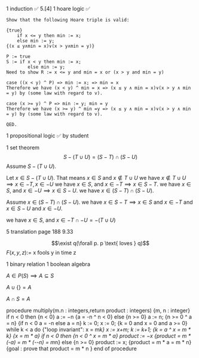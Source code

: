 1 induction ✅
    5.[4]
1 hoare logic ✅

    Show that the following Hoare triple is valid:

    {true}
        if x <= y then min := x;
        else min := y;
    {(x ≤ y∧min = x)∨(x > y∧min = y)}

    P := true
    S := if x < y then min := x;
            else min := y;
    Need to show R := x <= y and min = x or (x > y and min = y)

    case ((x < y) ^ P) => min := x; => min = x
    Therefore we have (x < y) ^ min = x => (x ≤ y ∧ min = x)∨(x > y ∧ min = y) by (some law with regard to v).

    case (x >= y) ^ P => min := y; min = y
    Therefore we have (x >= y) ^ min =y => (x ≤ y ∧ min = x)∨(x > y ∧ min = y) by (some law with regard to v).

    QED.


1 propositional logic ✅
    by student

1 set theorem 
    $$S - (T \cup U) = (S - T) \cap (S- U)$$
    Assume $S - (T \cup U)$.

Let $x \in S - (T \cup U)$. That means
$x\in S$ and $x\not \in T\cup U$
we have $x \not\in T\cup U \implies x\in -T,x\in -U$
we have $x\in S$, and $x\in -T\implies x\in S-T$.
we have $x\in S$, and $x\in -U\implies x\in S-U$.
we have $x \in (S-T) \cap (S-U)$.

Assume $x \in (S - T) \cap (S- U)$.
we have $x \in S-T\implies x\in S$ and $x \in -T$ and $x \in S-U$ and $x \in -U$.

we have $x\in S$, and $x \in -T\cap -U = -(T\cup U)$
    
5 translation
    page 188
    9.33

$$\exist q(\forall p. p \text{ loves } q)$$
$F(x,y,z):=$ x fools y in time z

1 binary relation
1 boolean algebra

$A\in P(S) \implies A\subseteq S$

$A \cup \{\} = A$

$A \cap S = A$

procedure multiply(m.n : integers,return product : integers)
    {m, n : integer}
    if n < 0 
        then 
            {n < 0}
            a := −n 
            {a = -n ^ n < 0}
        else
            {n >= 0} 
            a := n;
            {n >= 0 ^ a = n}
    {if n < 0 a = -n else a = n}
    k := 0; x := 0;
    {k = 0 and x = 0 and a >= 0}
    while k < a do {"loop invariant": x = m*k}
        x := x+m; k := k+1;
    {k = a ^ x = m * k}
    {x = m * a}
    if n < 0 
    then 
        {n < 0 ^ x = m * a}
        product := −x
        {product = m * (-a) = m * (--n) = m*n}
    else {n >= 0}
         product := x;
         {product = m * a = m * n}
    {goal :  prove that product = m * n }
    end of procedure